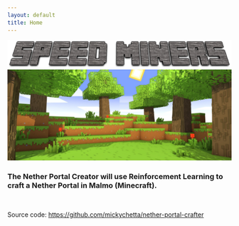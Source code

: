 ```yaml
---
layout: default
title: Home
---
```


![logo](./images/speed-miners.png)
<img src="./images/background.jpg" alt="portal" width="800">

### The Nether Portal Creator will use Reinforcement Learning to craft a Nether Portal in Malmo (Minecraft). 

<br>

Source code: https://github.com/mickychetta/nether-portal-crafter



